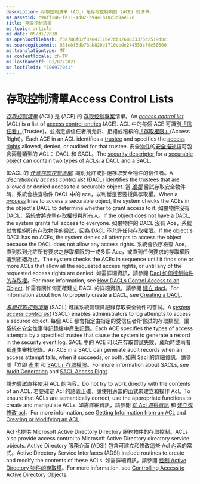 ```yaml
---
description: 存取控制清單 (ACL) 是存取控制項目 (ACE) 的清單。
ms.assetid: c9aff246-fe11-4d82-b944-b10c3d9ae170
title: 存取控制清單
ms.topic: article
ms.date: 05/31/2018
ms.openlocfilehash: f3a788f02f8a04711be7db8268833375b2519d0c
ms.sourcegitcommit: 831e8f3db78ab820e1710cede244553c70e50500
ms.translationtype: MT
ms.contentlocale: zh-TW
ms.lasthandoff: 01/07/2021
ms.locfileid: "106977041"
---
```

# <a name="access-control-lists"></a><span data-ttu-id="8bac0-103">存取控制清單</span><span class="sxs-lookup"><span data-stu-id="8bac0-103">Access Control Lists</span></span>

<span data-ttu-id="8bac0-104">[*存取控制清單*](/windows/desktop/SecGloss/a-gly) (ACL) 是 (ACE) 的 [存取控制專案](access-control-entries.md)清單。</span><span class="sxs-lookup"><span data-stu-id="8bac0-104">An [*access control list*](/windows/desktop/SecGloss/a-gly) (ACL) is a list of [access control entries](access-control-entries.md) (ACE).</span></span> <span data-ttu-id="8bac0-105">ACL 中的每個 ACE 可識別[「信任者」](trustees.md)(Trustee)，並指定該信任者所允許、拒絕或稽核的[「存取權限」](access-rights-and-access-masks.md)(Access Right)。</span><span class="sxs-lookup"><span data-stu-id="8bac0-105">Each ACE in an ACL identifies a [trustee](trustees.md) and specifies the [access rights](access-rights-and-access-masks.md) allowed, denied, or audited for that trustee.</span></span> <span data-ttu-id="8bac0-106">安全[物件](securable-objects.md)的[安全描述項](security-descriptors.md)可包含兩種類型的 ACL： DACL 和 SACL。</span><span class="sxs-lookup"><span data-stu-id="8bac0-106">The [security descriptor](security-descriptors.md) for a [securable object](securable-objects.md) can contain two types of ACLs: a DACL and a SACL.</span></span>

<span data-ttu-id="8bac0-107"> (DACL 的 [*任意存取控制清單*](/windows/desktop/SecGloss/d-gly)) 識別允許或拒絕存取安全物件的信任者。</span><span class="sxs-lookup"><span data-stu-id="8bac0-107">A [*discretionary access control list*](/windows/desktop/SecGloss/d-gly) (DACL) identifies the trustees that are allowed or denied access to a securable object.</span></span> <span data-ttu-id="8bac0-108">當 [*進程*](/windows/desktop/SecGloss/p-gly) 嘗試存取安全物件時，系統會檢查物件 DACL 中的 ace，以判斷是否要授與存取權。</span><span class="sxs-lookup"><span data-stu-id="8bac0-108">When a [*process*](/windows/desktop/SecGloss/p-gly) tries to access a securable object, the system checks the ACEs in the object's DACL to determine whether to grant access to it.</span></span> <span data-ttu-id="8bac0-109">如果物件沒有 DACL，系統會將完整存取權授與所有人。</span><span class="sxs-lookup"><span data-stu-id="8bac0-109">If the object does not have a DACL, the system grants full access to everyone.</span></span> <span data-ttu-id="8bac0-110">如果物件的 DACL 沒有 Ace，系統就會拒絕所有存取物件的嘗試，因為 DACL 不允許任何存取權限。</span><span class="sxs-lookup"><span data-stu-id="8bac0-110">If the object's DACL has no ACEs, the system denies all attempts to access the object because the DACL does not allow any access rights.</span></span> <span data-ttu-id="8bac0-111">系統會依序檢查 Ace，直到找到允許所有要求之存取權限的一或多個 Ace，或直到任何要求的存取權限遭到拒絕為止。</span><span class="sxs-lookup"><span data-stu-id="8bac0-111">The system checks the ACEs in sequence until it finds one or more ACEs that allow all the requested access rights, or until any of the requested access rights are denied.</span></span> <span data-ttu-id="8bac0-112">如需詳細資訊，請參閱 [Dacl 如何控制物件的存取權](how-dacls-control-access-to-an-object.md)。</span><span class="sxs-lookup"><span data-stu-id="8bac0-112">For more information, see [How DACLs Control Access to an Object](how-dacls-control-access-to-an-object.md).</span></span> <span data-ttu-id="8bac0-113">如需有關如何正確建立 DACL 的詳細資訊，請參閱 [建立 dacl](/windows/desktop/SecBP/creating-a-dacl)。</span><span class="sxs-lookup"><span data-stu-id="8bac0-113">For information about how to properly create a DACL, see [Creating a DACL](/windows/desktop/SecBP/creating-a-dacl).</span></span>

<span data-ttu-id="8bac0-114">[*系統存取控制清單*](/windows/desktop/SecGloss/s-gly) (SACL) 可讓系統管理員記錄存取安全物件的嘗試。</span><span class="sxs-lookup"><span data-stu-id="8bac0-114">A [*system access control list*](/windows/desktop/SecGloss/s-gly) (SACL) enables administrators to log attempts to access a secured object.</span></span> <span data-ttu-id="8bac0-115">每個 ACE 都會指定由指定的受信任者所嘗試的存取類型，讓系統在安全性事件記錄檔中產生記錄。</span><span class="sxs-lookup"><span data-stu-id="8bac0-115">Each ACE specifies the types of access attempts by a specified trustee that cause the system to generate a record in the security event log.</span></span> <span data-ttu-id="8bac0-116">SACL 中的 ACE 可以在存取嘗試失敗、成功時或兩者都產生審核記錄。</span><span class="sxs-lookup"><span data-stu-id="8bac0-116">An ACE in a SACL can generate audit records when an access attempt fails, when it succeeds, or both.</span></span> <span data-ttu-id="8bac0-117">如需 Sacl 的詳細資訊，請參閱「立即 [產生](audit-generation.md) 和 [SACL」存取權限](sacl-access-right.md)。</span><span class="sxs-lookup"><span data-stu-id="8bac0-117">For more information about SACLs, see [Audit Generation](audit-generation.md) and [SACL Access Right](sacl-access-right.md).</span></span>

<span data-ttu-id="8bac0-118">請勿嘗試直接使用 ACL 的內容。</span><span class="sxs-lookup"><span data-stu-id="8bac0-118">Do not try to work directly with the contents of an ACL.</span></span> <span data-ttu-id="8bac0-119">若要確定 Acl 的語義正確，請使用適當的函式來建立和操作 Acl。</span><span class="sxs-lookup"><span data-stu-id="8bac0-119">To ensure that ACLs are semantically correct, use the appropriate functions to create and manipulate ACLs.</span></span> <span data-ttu-id="8bac0-120">如需詳細資訊，請參閱 [從 Acl 取得資訊](getting-information-from-an-acl.md) 和 [建立或修改 acl](creating-or-modifying-an-acl.md)。</span><span class="sxs-lookup"><span data-stu-id="8bac0-120">For more information, see [Getting Information from an ACL](getting-information-from-an-acl.md) and [Creating or Modifying an ACL](creating-or-modifying-an-acl.md).</span></span>

<span data-ttu-id="8bac0-121">Acl 也提供 Microsoft Active Directory Directory 服務物件的存取控制。</span><span class="sxs-lookup"><span data-stu-id="8bac0-121">ACLs also provide access control to Microsoft Active Directory directory service objects.</span></span> <span data-ttu-id="8bac0-122">Active Directory 服務介面 (ADSI) 包含可建立和修改這些 Acl 內容的常式。</span><span class="sxs-lookup"><span data-stu-id="8bac0-122">Active Directory Service Interfaces (ADSI) include routines to create and modify the contents of these ACLs.</span></span> <span data-ttu-id="8bac0-123">如需詳細資訊，請參閱 [控制 Active Directory 物件的存取權](/windows/desktop/AD/controlling-access-to-objects-in-active-directory-domain-services)。</span><span class="sxs-lookup"><span data-stu-id="8bac0-123">For more information, see [Controlling Access to Active Directory Objects](/windows/desktop/AD/controlling-access-to-objects-in-active-directory-domain-services).</span></span>

 

 
